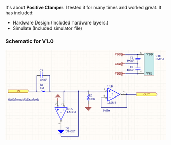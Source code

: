 It's about **Positive Clamper**. I tested it for many times and worked great. It has included:

- Hardware Design (Included hardware layers.)
- Simulate (Included simulator file)

### Schematic for V1.0
![This is an image](https://github.com/AliRezaJoodi/Electronic-Modules/blob/main/Positive%20Clamper/Hardware%20Design/V1.0.png?raw=true)


